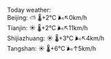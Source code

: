 Today weather:  
Beijing: ⛅️  🌡️+2°C 🌬️↖0km/h  
Tianjin: ☀️ 🌡️+2°C 🌬️↖11km/h  
Shijiazhuang: ☀️ 🌡️+3°C 🌬️↖4km/h  
Tangshan: ☀️ 🌡️+6°C 🌬️↑5km/h  
